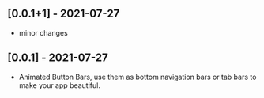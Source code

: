 ## [0.0.1+1] - 2021-07-27

* minor changes

## [0.0.1] - 2021-07-27

* Animated Button Bars, use them as bottom navigation bars or tab bars to make your app beautiful.
